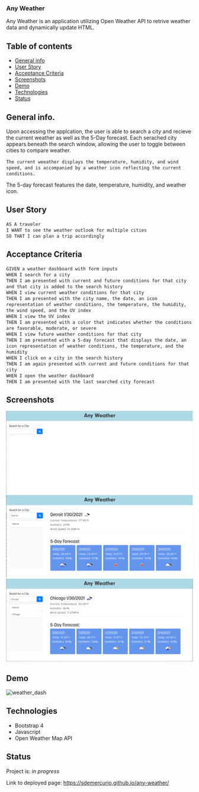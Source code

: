 ### Any Weather

Any Weather is an application utilizing Open Weather API to retrive weather data and dynamically update HTML.

## Table of contents

- [General info](#general-info)
- [User Story](#user-story)
- [Acceptance Criteria](#acceptance-criteria)
- [Screenshots](#sscreenshots)
- [Demo](#demo)
- [Technologies](#technologies)
- [Status](#status)

## General info.

Upon accessing the applcation, the user is able to search a city and recieve the current weather as well as the 5-Day forecast. Each serached city appears beneath the search window, allowing the user to toggle between cities to compare weather.

```
The current weeather displays the temperature, humidity, and wind speed, and is accompanied by a weather icon reflecting the current conditions.
```

The 5-day forecast features the date, temperature, humidity, and weather icon.

## User Story

```
AS A traveler
I WANT to see the weather outlook for multiple cities
SO THAT I can plan a trip accordingly
```

## Acceptance Criteria

```
GIVEN a weather dashboard with form inputs
WHEN I search for a city
THEN I am presented with current and future conditions for that city and that city is added to the search history
WHEN I view current weather conditions for that city
THEN I am presented with the city name, the date, an icon representation of weather conditions, the temperature, the humidity, the wind speed, and the UV index
WHEN I view the UV index
THEN I am presented with a color that indicates whether the conditions are favorable, moderate, or severe
WHEN I view future weather conditions for that city
THEN I am presented with a 5-day forecast that displays the date, an icon representation of weather conditions, the temperature, and the humidity
WHEN I click on a city in the search history
THEN I am again presented with current and future conditions for that city
WHEN I open the weather dashboard
THEN I am presented with the last searched city forecast
```
## Screenshots
![enter-app](assets/images/any-weather-1.PNG)
![city-one](assets/images/any-weather-2.PNG)
![city-two](assets/images/any-weather-3.PNG)


## Demo
![weather_dash](assets/images/weather_dash.gif)


## Technologies
* Bootstrap 4
* Javascript
* Open Weather Map API

## Status
Project is: _in progress_

Link to deployed page: https://sdemercurio.github.io/any-weather/
```
